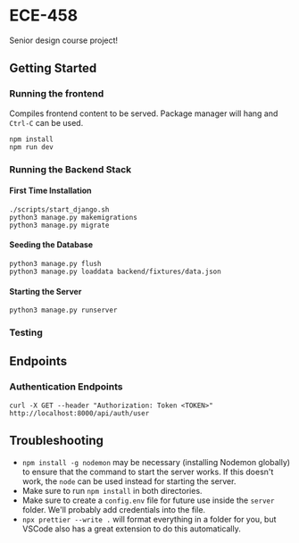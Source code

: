 # ECE-458

Senior design course project!

## Getting Started

### Running the frontend

Compiles frontend content to be served. Package manager will hang and `Ctrl-C` can be used.

```
npm install
npm run dev
```

### Running the Backend Stack

#### First Time Installation

```
./scripts/start_django.sh
python3 manage.py makemigrations
python3 manage.py migrate
```

#### Seeding the Database

```
python3 manage.py flush
python3 manage.py loaddata backend/fixtures/data.json
```

#### Starting the Server

```
python3 manage.py runserver
```

### Testing

## Endpoints

### Authentication Endpoints

```
curl -X GET --header "Authorization: Token <TOKEN>" http://localhost:8000/api/auth/user
```

## Troubleshooting

- `npm install -g nodemon` may be necessary (installing Nodemon globally) to ensure that the command to start the server
  works. If this doesn't work, the `node` can be used instead for starting the server.
- Make sure to run `npm install` in both directories.
- Make sure to create a `config.env` file for future use inside the `server` folder. We'll probably add credentials into
  the file.
- `npx prettier --write .` will format everything in a folder for you, but VSCode also has a great extension to do this
  automatically.
